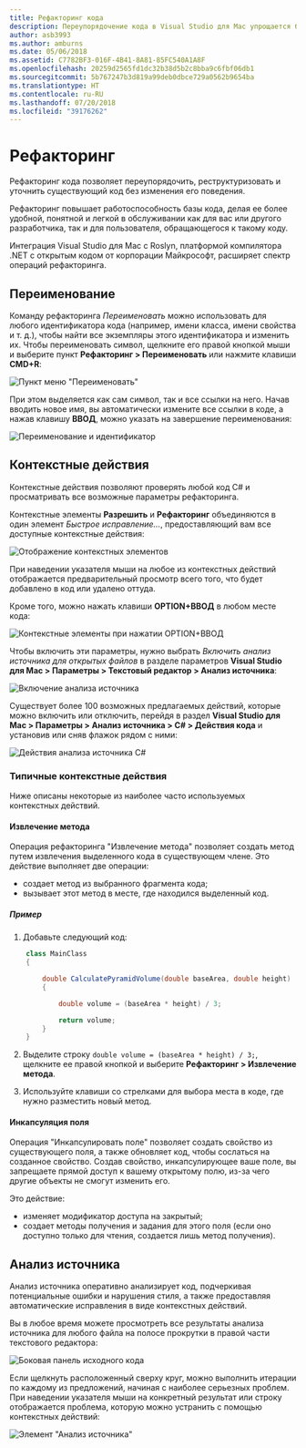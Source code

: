 ```yaml
---
title: Рефакторинг кода
description: Переупорядочение кода в Visual Studio для Mac упрощается благодаря анализу источника.
author: asb3993
ms.author: amburns
ms.date: 05/06/2018
ms.assetid: C7782BF3-016F-4B41-8A81-85FC540A1A8F
ms.openlocfilehash: 20259d2565fd1dc32b38d5b2c8bba9c6fbf06db1
ms.sourcegitcommit: 5b767247b3d819a99deb0dbce729a0562b9654ba
ms.translationtype: HT
ms.contentlocale: ru-RU
ms.lasthandoff: 07/20/2018
ms.locfileid: "39176262"
---
```

# <a name="refactoring"></a>Рефакторинг

Рефакторинг кода позволяет переупорядочить, реструктуризовать и уточнить существующий код без изменения его поведения.

Рефакторинг повышает работоспособность базы кода, делая ее более удобной, понятной и легкой в обслуживании как для вас или другого разработчика, так и для пользователя, обращающегося к такому коду.

Интеграция Visual Studio для Mac с Roslyn, платформой компилятора .NET с открытым кодом от корпорации Майкрософт, расширяет спектр операций рефакторинга.

## <a name="renaming"></a>Переименование 

Команду рефакторинга *Переименовать* можно использовать для любого идентификатора кода (например, имени класса, имени свойства и т. д.), чтобы найти все экземпляры этого идентификатора и изменить их. Чтобы переименовать символ, щелкните его правой кнопкой мыши и выберите пункт **Рефакторинг > Переименовать** или нажмите клавиши **CMD+R**:

![Пункт меню "Переименовать"](media/refactoring-renaming1.png)

При этом выделяется как сам символ, так и все ссылки на него. Начав вводить новое имя, вы автоматически измените все ссылки в коде, а нажав клавишу **ВВОД**, можно указать на завершение переименования:

 ![Переименование и идентификатор](media/refactoring-renaming2.png)

## <a name="context-actions"></a>Контекстные действия

Контекстные действия позволяют проверять любой код C# и просматривать все возможные параметры рефакторинга. 

Контекстные элементы **Разрешить** и **Рефакторинг** объединяются в один элемент *Быстрое исправление...*, предоставляющий вам все доступные контекстные действия:

![Отображение контекстных элементов](media/refactoring-context-action.png)

При наведении указателя мыши на любое из контекстных действий отображается предварительный просмотр всего того, что будет добавлено в код или удалено оттуда.

Кроме того, можно нажать клавиши **OPTION+ВВОД** в любом месте кода:

![Контекстные элементы при нажатии OPTION+ВВОД](media/refactoring-image2a.png)

Чтобы включить эти параметры, нужно выбрать *Включить анализ источника для открытых файлов* в разделе параметров **Visual Studio для Mac > Параметры > Текстовый редактор > Анализ источника**:

 ![Включение анализа источника](media/refactoring-options.png)

Существует более 100 возможных предлагаемых действий, которые можно включить или отключить, перейдя в раздел **Visual Studio для Mac > Параметры > Анализ источника > C# > Действия кода** и установив или сняв флажок рядом с ними:

 ![Действия анализа источника C#](media/refactoring-image3a.png)

### <a name="common-context-actions"></a>Типичные контекстные действия

Ниже описаны некоторые из наиболее часто используемых контекстных действий.

#### <a name="extract-method"></a>Извлечение метода

Операция рефакторинга "Извлечение метода" позволяет создать метод путем извлечения выделенного кода в существующем члене. Это действие выполняет две операции:

* создает метод из выбранного фрагмента кода;
* вызывает этот метод в месте, где находился выделенный код.

##### <a name="example"></a>Пример

1. Добавьте следующий код:

```csharp
    class MainClass
    {

        double CalculatePyramidVolume(double baseArea, double height)
        {

            double volume = (baseArea * height) / 3;

            return volume;
        }
    }
```

2. Выделите строку `double volume = (baseArea * height) / 3;`, щелкните ее правой кнопкой и выберите **Рефакторинг > Извлечение метода**.

3. Используйте клавиши со стрелками для выбора места в коде, где нужно разместить новый метод.


#### <a name="encapsulate-field"></a>Инкапсуляция поля

Операция "Инкапсулировать поле" позволяет создать свойство из существующего поля, а также обновляет код, чтобы сослаться на созданное свойство. Создав свойство, инкапсулирующее ваше поле, вы запрещаете прямой доступ к вашему открытому полю, из-за чего другие объекты не смогут изменить его.

Это действие:

* изменяет модификатор доступа на закрытый;
* создает методы получения и задания для этого поля (если оно доступно только для чтения, создается лишь метод получения).


## <a name="source-analysis"></a>Анализ источника

Анализ источника оперативно анализирует код, подчеркивая потенциальные ошибки и нарушения стиля, а также предоставляя автоматические исправления в виде контекстных действий. 

Вы в любое время можете просмотреть все результаты анализа источника для любого файла на полосе прокрутки в правой части текстового редактора:

 ![Боковая панель исходного кода](media/refactoring-image4a.png)

Если щелкнуть расположенный сверху круг, можно выполнить итерации по каждому из предложений, начиная с наиболее серьезных проблем. При наведении указателя мыши на конкретный результат или строку отображается проблема, которую можно устранить с помощью контекстных действий:

 ![Элемент "Анализ источника"](media/refactoring-image5.png)

